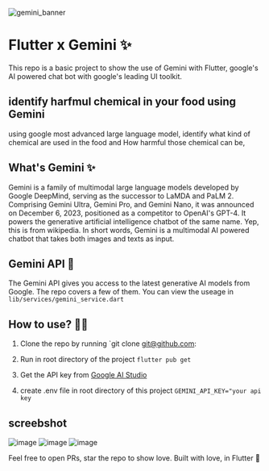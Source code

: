 
![gemini_banner](https://github.com/gopalkumr/Plant-Disease-Diagnosis-Flask/assets/91552766/57574202-6217-4ea4-bd88-b4c3dd73211b)


# Flutter x Gemini ✨
This repo is a basic project to show the use of Gemini with Flutter, google's AI powered chat bot with google's leading UI toolkit.

## identify harfmul chemical in your food using Gemini

using google most advanced large language model, identify what kind of chemical are used in the food and How harmful those chemical can be,


## What's Gemini ✨
Gemini is a family of multimodal large language models developed by Google DeepMind, serving as the successor to LaMDA and PaLM 2. Comprising Gemini Ultra, Gemini Pro, and Gemini Nano, it was announced on December 6, 2023, positioned as a competitor to OpenAI's GPT-4. It powers the generative artificial intelligence chatbot of the same name. Yep, this is from wikipedia. In short words, Gemini is a multimodal AI powered chatbot that takes both images and texts as input. 


## Gemini API 🚀
The Gemini API gives you access to the latest generative AI models from Google. The repo covers a few of them. You can view the useage in `lib/services/gemini_service.dart`


## How to use? 👨‍💻
1. Clone the repo by running `git clone git@github.com:

2. Run in root directory of the project `flutter pub get`

3. Get the API key from [Google AI Studio](https://aistudio.google.com/app/apikey)

4. create .env file in root directory of this project 
`GEMINI_API_KEY="your api key`


## screebshot



![image](https://github.com/gopalkumr/Plant-Disease-Diagnosis-Flask/assets/91552766/57574202-6217-4ea4-bd88-b4c3dd73211b)
![image](https://github.com/gopalkumr/Plant-Disease-Diagnosis-Flask/assets/91552766/1ffb04dc-39f5-4f84-baee-1d72b1fa5fa6)
![image](https://github.com/gopalkumr/Plant-Disease-Diagnosis-Flask/assets/91552766/5378e5ab-302d-43ae-8a44-df2e2231aaad)


Feel free to open PRs, star the repo to show love. 
Built with love, in Flutter 💙



